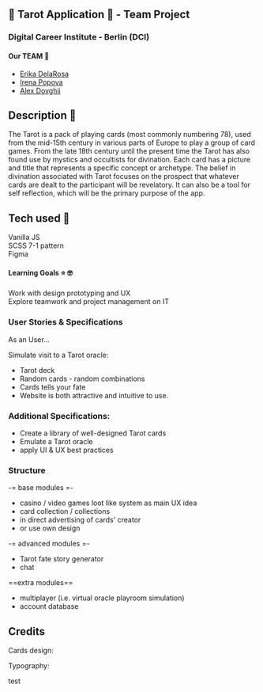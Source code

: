 ##  🌙 Tarot Application  🌙 - Team Project 

### Digital Career Institute - Berlin (DCI)

#### Our TEAM  🚀

- [Erika DelaRosa](https://github.com/ErikaDelaRosa)
- [Irena Popova](https://github.com/irenapopova)
- [Alex Dovghii](https://github.com/hadabr)

## Description 🚀

The Tarot is a pack of playing cards (most commonly numbering 78), used from the mid-15th century in various parts of Europe to play a group of card games. From the late 18th century until the present time the Tarot has also found use by mystics and occultists for divination. Each card has a picture and title that represents a specific concept or archetype. The belief in divination associated with Tarot focuses on the prospect that whatever cards are dealt to the participant will be revelatory. It can also be a tool for self reflection, which will be the primary purpose of the app.

## Tech used 🤖

Vanilla JS  
SCSS 7-1 pattern  
Figma   

#### Learning Goals ⭐️ 🤓 

Work with design prototyping and UX  
Explore teamwork and project management on IT

### User Stories & Specifications 
As an User...

 Simulate visit to a Tarot oracle:  
 - Tarot deck
 - Random cards - random combinations
 - Cards tells your fate
 - Website is both attractive and intuitive to use.

### Additional Specifications:
 - Create a library of well-designed Tarot cards
 - Emulate a Tarot oracle
 - apply UI & UX best practices

### Structure 

-= base modules =-
- casino / video games loot like system as main UX idea
- card collection / collections
- in direct advertising of cards' creator
- or use own design

-= advanced modules =-
- Tarot fate story generator
- chat

==extra modules==
- multiplayer (i.e. virtual oracle playroom simulation)
- account database


## Credits

Cards design:

Typography:



test
